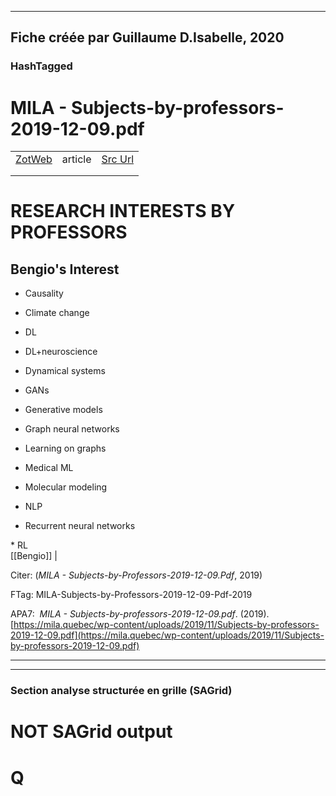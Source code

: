 
----
Fiche créée par Guillaume D.Isabelle, 2020 
---- 

### HashTagged 





# MILA - Subjects-by-professors-2019-12-09.pdf
|       |       |       |
|  ---  |  ---  |  ---  |
|   [ZotWeb](http://zotero.org/users/180474/items/EYX34XDZ)    | article      | [Src Url](https://mila.quebec/wp-content/uploads/2019/11/Subjects-by-professors-2019-12-09.pdf)      |
|       |       |       |
|       |       |       |

RESEARCH INTERESTS BY PROFESSORS
================================



Bengio's Interest
-----------------

  

* Causality 

* Climate change 

* DL 

* DL+neuroscience 

* Dynamical systems 

* GANs 

* Generative models 

* Graph neural networks 

* Learning on graphs 

* Medical ML 

* Molecular modeling 

* NLP 

* Recurrent neural networks 

\* RL  
  [[Bengio]] | 



Citer: (_MILA - Subjects-by-Professors-2019-12-09.Pdf_, 2019)

FTag: MILA-Subjects-by-Professors-2019-12-09-Pdf-2019

APA7:  _MILA - Subjects-by-professors-2019-12-09.pdf_. (2019). [https://mila.quebec/wp-content/uploads/2019/11/Subjects-by-professors-2019-12-09.pdf](https://mila.quebec/wp-content/uploads/2019/11/Subjects-by-professors-2019-12-09.pdf)






----

----



### Section analyse structurée en grille (SAGrid)


# NOT SAGrid output

# Q

